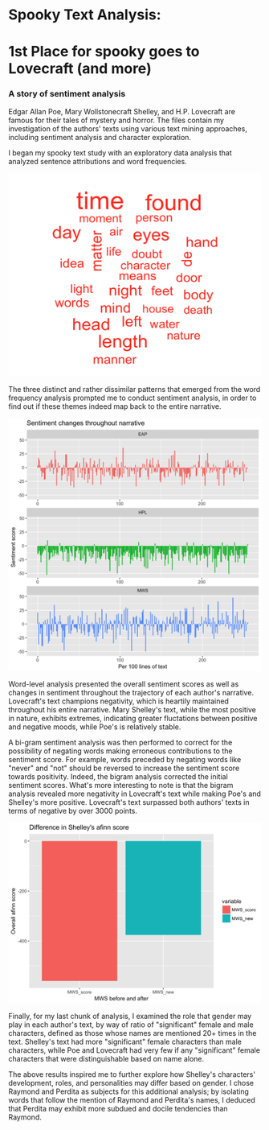 # Spooky Text Analysis: 
# 1st Place for spooky goes to Lovecraft (and more)
### A story of sentiment analysis 

Edgar Allan Poe, Mary Wollstonecraft Shelley, and H.P. Lovecraft are famous for their tales of mystery and horror. The files contain my investigation of the authors' texts using various text mining approaches, including sentiment analysis and character exploration. 

I began my spooky text study with an exploratory data analysis that analyzed sentence attributions and word frequencies. 

![](./figs/wordcloud.png)

The three distinct and rather dissimilar patterns that emerged from the word frequency analysis prompted me to conduct sentiment analysis, in order to find out if these themes indeed map back to the entire narrative. 

![](./figs/sent_changes1.png)

Word-level analysis presented the overall sentiment scores as well as changes in sentiment throughout the trajectory of each author's narrative. Lovecraft's text champions negativity, which is heartily maintained throughout his entire narrative. Mary Shelley's text, while the most positive in nature, exhibits extremes, indicating greater fluctations between positive and negative moods, while Poe's is relatively stable. 

A bi-gram sentiment analysis was then performed to correct for the possibility of negating words making erroneous contributions to the sentiment score. For example, words preceded by negating words like "never" and "not" should be reversed to increase the sentiment score towards positivity. Indeed, the bigram analysis corrected the initial sentiment scores. What's more interesting to note is that the bigram analysis revealed more negativity in Lovecraft's text while making Poe's and Shelley's more positive. Lovecraft's text surpassed both authors' texts in terms of negative by over 3000 points. 

![](./figs/MWS_befaft.png)

Finally, for my last chunk of analysis, I examined the role that gender may play in each author's text, by way of ratio of "significant" female and male characters, defined as those whose names are mentioned 20+ times in the text. Shelley's text had more "significant" female characters than male characters, while Poe and Lovecraft had very few if any "significant" female characters that were distinguishable based on name alone. 

The above results inspired me to further explore how Shelley's characters' development, roles, and personalities may differ based on gender. I chose Raymond and Perdita as subjects for this additional analysis; by isolating words that follow the mention of Raymond and Perdita's names, I deduced that Perdita may exhibit more subdued and docile tendencies than Raymond. 



